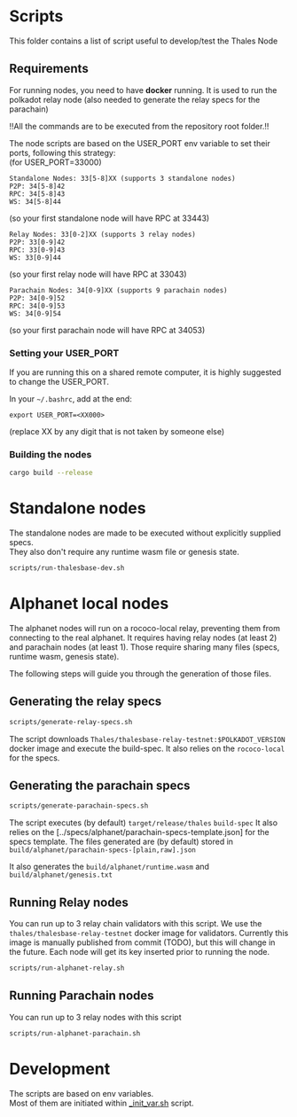 # Scripts

This folder contains a list of script useful to develop/test the Thales Node

## Requirements

For running nodes, you need to have **docker** running.
It is used to run the polkadot relay node (also needed to generate the relay specs for the parachain)

!!All the commands are to be executed from the repository root folder.!!

The node scripts are based on the USER_PORT env variable to set their
ports, following this strategy:  
(for USER_PORT=33000)

```
Standalone Nodes: 33[5-8]XX (supports 3 standalone nodes)
P2P: 34[5-8]42
RPC: 34[5-8]43
WS: 34[5-8]44
```

(so your first standalone node will have RPC at 33443)

```
Relay Nodes: 33[0-2]XX (supports 3 relay nodes)
P2P: 33[0-9]42
RPC: 33[0-9]43
WS: 33[0-9]44
```

(so your first relay node will have RPC at 33043)

```
Parachain Nodes: 34[0-9]XX (supports 9 parachain nodes)
P2P: 34[0-9]52
RPC: 34[0-9]53
WS: 34[0-9]54
```

(so your first parachain node will have RPC at 34053)

### Setting your USER_PORT

If you are running this on a shared remote computer, it is highly suggested to change the USER_PORT.

In your `~/.bashrc`, add at the end:

```
export USER_PORT=<XX000>
```

(replace XX by any digit that is not taken by someone else)

### Building the nodes

```bash
cargo build --release
```

# Standalone nodes

The standalone nodes are made to be executed without explicitly supplied specs.  
They also don't require any runtime wasm file or genesis state.

```bash
scripts/run-thalesbase-dev.sh
```

# Alphanet local nodes

The alphanet nodes will run on a rococo-local relay, preventing them from connecting to the real alphanet.
It requires having relay nodes (at least 2) and parachain nodes (at least 1).
Those require sharing many files (specs, runtime wasm, genesis state).

The following steps will guide you through the generation of those files.

## Generating the relay specs

```bash
scripts/generate-relay-specs.sh
```

The script downloads `Thales/thalesbase-relay-testnet:$POLKADOT_VERSION` docker image and execute the build-spec.
It also relies on the `rococo-local` for the specs.

## Generating the parachain specs

```bash
scripts/generate-parachain-specs.sh
```

The script executes (by default) `target/release/thales` `build-spec`
It also relies on the [../specs/alphanet/parachain-specs-template.json] for the specs template.
The files generated are (by default) stored in `build/alphanet/parachain-specs-[plain,raw].json`

It also generates the `build/alphanet/runtime.wasm` and `build/alphanet/genesis.txt`

## Running Relay nodes

You can run up to 3 relay chain validators with this script. We use the `thales/thalesbase-relay-testnet` docker image for validators. Currently this image is manually published from commit (TODO), but this will change in the future.
Each node will get its key inserted prior to running the node.

```bash
scripts/run-alphanet-relay.sh
```

## Running Parachain nodes

You can run up to 3 relay nodes with this script

```bash
scripts/run-alphanet-parachain.sh
```

# Development

The scripts are based on env variables.  
Most of them are initiated within [\_init_var.sh](_init_var.sh) script.
